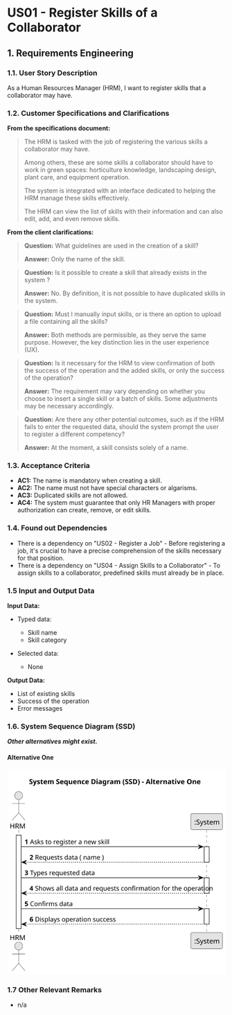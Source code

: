 # US01 - Register Skills of a Collaborator


## 1. Requirements Engineering

### 1.1. User Story Description

As a Human Resources Manager (HRM), I want to register skills that a
collaborator may have.

### 1.2. Customer Specifications and Clarifications 

**From the specifications document:**

> The HRM is tasked with the job of registering the various skills a collaborator may have.
> 
> Among others, these are some skills a collaborator should have to work in green spaces: horticulture knowledge, landscaping design, plant care, and equipment operation.
> 
> The system is integrated with an interface dedicated to helping the HRM manage these skills effectively.
> 
> The HRM can view the list of skills with their information and can also edit, add, and even remove skills.
 
**From the client clarifications:**

> **Question:** What guidelines are used in the creation of a skill?
>
> **Answer:** Only the name of the skill.

> **Question:** Is it possible to create a skill that already exists in the system ?
>
> **Answer:** No. By definition, it is not possible to have duplicated skills in the system.

>
> **Question:** Must I manually input skills, or is there an option to upload a file containing all the skills?
> 
> **Answer:** Both methods are permissible, as they serve the same purpose. However, the key distinction lies in the user experience (UX).

> 
> **Question:** Is it necessary for the HRM to view confirmation of both the success of the operation and the added skills, or only the success of the operation?
> 
> **Answer:** The requirement may vary depending on whether you choose to insert a single skill or a batch of skills. Some adjustments may be necessary accordingly.

> 
> **Question:** Are there any other potential outcomes, such as if the HRM fails to enter the requested data, should the system prompt the user to register a different competency?
> 
> **Answer:** At the moment, a skill consists solely of a name.

### 1.3. Acceptance Criteria

* **AC1:** The name is mandatory when creating a skill.
* **AC2:** The name must not have special characters or algarisms.
* **AC3:** Duplicated skills are not allowed.
* **AC4:** The system must guarantee that only HR Managers with proper authorization can create, remove, or edit skills.

### 1.4. Found out Dependencies

* There is a dependency on "US02 - Register a Job" - Before registering a job, it's crucial to have a precise comprehension of the skills necessary for that position.
* There is a dependency on "US04 - Assign Skills to a Collaborator" - To assign skills to a collaborator, predefined skills must already be in place.

### 1.5 Input and Output Data

**Input Data:**

* Typed data:
    * Skill name
    * Skill category
	
* Selected data:
    * None

**Output Data:**

* List of existing skills
* Success of the operation
* Error messages

### 1.6. System Sequence Diagram (SSD)

**_Other alternatives might exist._**

#### Alternative One

![System Sequence Diagram - Alternative One](svg/us01-system-sequence-diagram-alternative-one.svg)

### 1.7 Other Relevant Remarks

* n/a